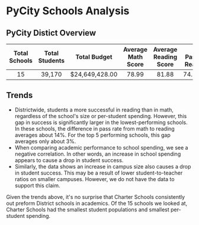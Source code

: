 # PyCity Schools Analysis 
 
## PyCity Distict Overview

| Total Schools | Total Students | Total Budget | Average Math Score | Average Reading Score | % Passing Reading | % Passing Overall |
|    :----:     |    :----:      |    :----:    |     :----:         |        :----:         |      :----:       |       :----:      |   
| 15            | 39,170         |$24,649,428.00|78.99	              |81.88	                 | 74.981%	          |65.172%            |


## Trends
- Districtwide, students a more successful in reading than in math, regardless of the school's size or per-student spending.  However, this gap in success is significantly larger in the lowest-performing schools. In these schools, the difference in pass rate from math to reading averages about 14%. For the top 5 performing schools, this gap averages only about 3%.
- When comparing academic performance to school spending, we see a negative correlation. In other words, an increase in school spending appears to cause a drop in student success.  
- Similarly, the data shows an increase in campus size also causes a drop in student success. This may be a result of lower student-to-teacher ratios on smaller campuses. However, we do not have the data to support this claim. 

Given the trends above, it's no surprise that Charter Schools consistently out preform District schools in academics. Of the 15 schools we looked at, Charter Schools had the smallest student populations and smallest per-student spending. 

